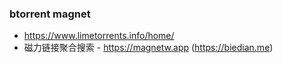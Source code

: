 ### btorrent  magnet
- https://www.limetorrents.info/home/
- 磁力链接聚合搜索 - https://magnetw.app  (https://biedian.me)


